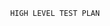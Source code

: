                                                       HIGH LEVEL TEST PLAN 
                                                    
  
